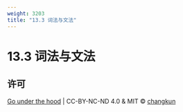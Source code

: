 ```yaml
---
weight: 3203
title: "13.3 词法与文法"
---
```


# 13.3 词法与文法

## 许可

[Go under the hood](https://github.com/changkun/go-under-the-hood) | CC-BY-NC-ND 4.0 & MIT &copy; [changkun](https://changkun.de)
